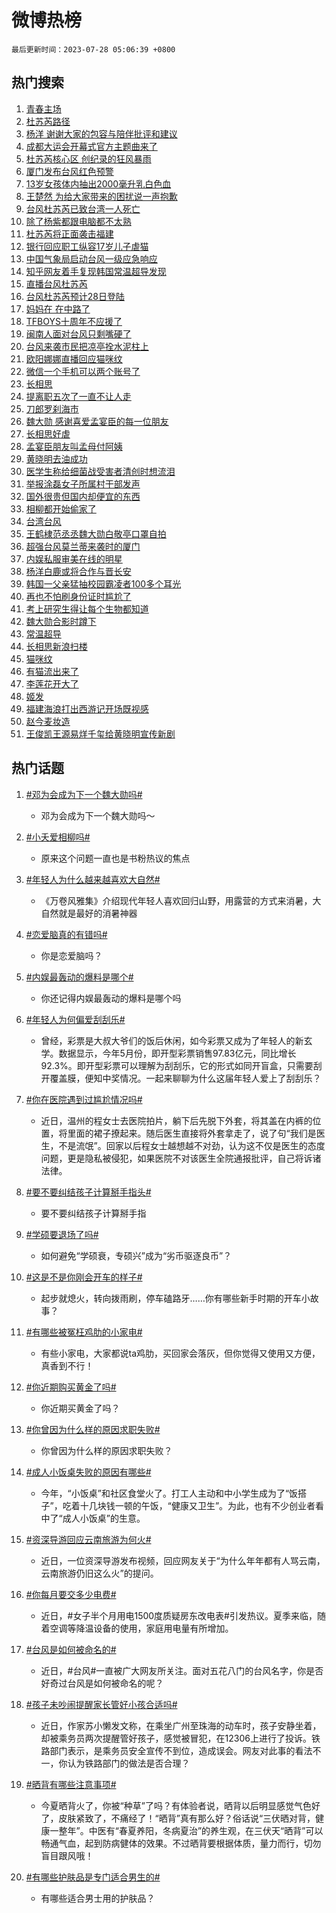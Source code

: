 # 微博热榜

`最后更新时间：2023-07-28 05:06:39 +0800`

## 热门搜索

1. [青春主场](https://m.weibo.cn/search?containerid=100103type%3D1%26t%3D10%26q%3D%23%E9%9D%92%E6%98%A5%E4%B8%BB%E5%9C%BA%23&stream_entry_id=51&isnewpage=1&extparam=seat%3D1%26filter_type%3Drealtimehot%26cate%3D10103%26c_type%3D51%26dgr%3D0%26stream_entry_id%3D51%26pos%3D0%26display_time%3D1690491997%26pre_seqid%3D1690491997797012110202&luicode=10000011&lfid=106003type%253D25%2526t%253D3%2526disable_hot%253D1%2526filter_type%253Drealtimehot)
1. [杜苏芮路径](https://m.weibo.cn/search?containerid=100103type%3D1%26t%3D10%26q%3D%E6%9D%9C%E8%8B%8F%E8%8A%AE%E8%B7%AF%E5%BE%84&stream_entry_id=31&isnewpage=1&extparam=seat%3D1%26filter_type%3Drealtimehot%26band_rank%3D1%26realpos%3D1%26flag%3D16%26dgr%3D0%26pos%3D0%26c_type%3D31%26cate%3D5001%26q%3D%25E6%259D%259C%25E8%258B%258F%25E8%258A%25AE%25E8%25B7%25AF%25E5%25BE%2584%26stream_entry_id%3D31%26lcate%3D5001%26display_time%3D1690491997%26pre_seqid%3D1690491997797012110202&luicode=10000011&lfid=106003type%253D25%2526t%253D3%2526disable_hot%253D1%2526filter_type%253Drealtimehot)
1. [杨洋 谢谢大家的包容与陪伴批评和建议](https://m.weibo.cn/search?containerid=100103type%3D1%26t%3D10%26q%3D%E6%9D%A8%E6%B4%8B+%E8%B0%A2%E8%B0%A2%E5%A4%A7%E5%AE%B6%E7%9A%84%E5%8C%85%E5%AE%B9%E4%B8%8E%E9%99%AA%E4%BC%B4%E6%89%B9%E8%AF%84%E5%92%8C%E5%BB%BA%E8%AE%AE&stream_entry_id=31&isnewpage=1&extparam=seat%3D1%26filter_type%3Drealtimehot%26band_rank%3D2%26realpos%3D2%26flag%3D16%26dgr%3D0%26pos%3D1%26c_type%3D31%26cate%3D5001%26q%3D%25E6%259D%25A8%25E6%25B4%258B%2520%25E8%25B0%25A2%25E8%25B0%25A2%25E5%25A4%25A7%25E5%25AE%25B6%25E7%259A%2584%25E5%258C%2585%25E5%25AE%25B9%25E4%25B8%258E%25E9%2599%25AA%25E4%25BC%25B4%25E6%2589%25B9%25E8%25AF%2584%25E5%2592%258C%25E5%25BB%25BA%25E8%25AE%25AE%26stream_entry_id%3D31%26lcate%3D5001%26display_time%3D1690491997%26pre_seqid%3D1690491997797012110202&luicode=10000011&lfid=106003type%253D25%2526t%253D3%2526disable_hot%253D1%2526filter_type%253Drealtimehot)
1. [成都大运会开幕式官方主题曲来了](https://m.weibo.cn/search?containerid=100103type%3D1%26t%3D10%26q%3D%23%E6%88%90%E9%83%BD%E5%A4%A7%E8%BF%90%E4%BC%9A%E5%BC%80%E5%B9%95%E5%BC%8F%E5%AE%98%E6%96%B9%E4%B8%BB%E9%A2%98%E6%9B%B2%E6%9D%A5%E4%BA%86%23&stream_entry_id=31&isnewpage=1&extparam=seat%3D1%26filter_type%3Drealtimehot%26band_rank%3D3%26realpos%3D3%26flag%3D0%26dgr%3D0%26pos%3D2%26c_type%3D31%26cate%3D5001%26q%3D%2523%25E6%2588%2590%25E9%2583%25BD%25E5%25A4%25A7%25E8%25BF%2590%25E4%25BC%259A%25E5%25BC%2580%25E5%25B9%2595%25E5%25BC%258F%25E5%25AE%2598%25E6%2596%25B9%25E4%25B8%25BB%25E9%25A2%2598%25E6%259B%25B2%25E6%259D%25A5%25E4%25BA%2586%2523%26stream_entry_id%3D31%26lcate%3D5001%26display_time%3D1690491997%26pre_seqid%3D1690491997797012110202&luicode=10000011&lfid=106003type%253D25%2526t%253D3%2526disable_hot%253D1%2526filter_type%253Drealtimehot)
1. [杜苏芮核心区 创纪录的狂风暴雨](https://m.weibo.cn/search?containerid=100103type%3D1%26t%3D10%26q%3D%E6%9D%9C%E8%8B%8F%E8%8A%AE%E6%A0%B8%E5%BF%83%E5%8C%BA+%E5%88%9B%E7%BA%AA%E5%BD%95%E7%9A%84%E7%8B%82%E9%A3%8E%E6%9A%B4%E9%9B%A8&stream_entry_id=31&isnewpage=1&extparam=seat%3D1%26filter_type%3Drealtimehot%26band_rank%3D4%26realpos%3D4%26flag%3D2%26dgr%3D0%26pos%3D3%26c_type%3D31%26cate%3D5001%26q%3D%25E6%259D%259C%25E8%258B%258F%25E8%258A%25AE%25E6%25A0%25B8%25E5%25BF%2583%25E5%258C%25BA%2520%25E5%2588%259B%25E7%25BA%25AA%25E5%25BD%2595%25E7%259A%2584%25E7%258B%2582%25E9%25A3%258E%25E6%259A%25B4%25E9%259B%25A8%26stream_entry_id%3D31%26lcate%3D5001%26display_time%3D1690491997%26pre_seqid%3D1690491997797012110202&luicode=10000011&lfid=106003type%253D25%2526t%253D3%2526disable_hot%253D1%2526filter_type%253Drealtimehot)
1. [厦门发布台风红色预警](https://m.weibo.cn/search?containerid=100103type%3D1%26t%3D10%26q%3D%23%E5%8E%A6%E9%97%A8%E5%8F%91%E5%B8%83%E5%8F%B0%E9%A3%8E%E7%BA%A2%E8%89%B2%E9%A2%84%E8%AD%A6%23&stream_entry_id=31&isnewpage=1&extparam=seat%3D1%26filter_type%3Drealtimehot%26band_rank%3D5%26realpos%3D5%26flag%3D0%26dgr%3D0%26pos%3D4%26c_type%3D31%26cate%3D5001%26q%3D%2523%25E5%258E%25A6%25E9%2597%25A8%25E5%258F%2591%25E5%25B8%2583%25E5%258F%25B0%25E9%25A3%258E%25E7%25BA%25A2%25E8%2589%25B2%25E9%25A2%2584%25E8%25AD%25A6%2523%26stream_entry_id%3D31%26lcate%3D5001%26display_time%3D1690491997%26pre_seqid%3D1690491997797012110202&luicode=10000011&lfid=106003type%253D25%2526t%253D3%2526disable_hot%253D1%2526filter_type%253Drealtimehot)
1. [13岁女孩体内抽出2000毫升乳白色血](https://m.weibo.cn/search?containerid=100103type%3D1%26t%3D10%26q%3D%2313%E5%B2%81%E5%A5%B3%E5%AD%A9%E4%BD%93%E5%86%85%E6%8A%BD%E5%87%BA2000%E6%AF%AB%E5%8D%87%E4%B9%B3%E7%99%BD%E8%89%B2%E8%A1%80%23&stream_entry_id=31&isnewpage=1&extparam=seat%3D1%26filter_type%3Drealtimehot%26band_rank%3D6%26realpos%3D6%26flag%3D2%26dgr%3D0%26pos%3D5%26c_type%3D31%26cate%3D5001%26q%3D%252313%25E5%25B2%2581%25E5%25A5%25B3%25E5%25AD%25A9%25E4%25BD%2593%25E5%2586%2585%25E6%258A%25BD%25E5%2587%25BA2000%25E6%25AF%25AB%25E5%258D%2587%25E4%25B9%25B3%25E7%2599%25BD%25E8%2589%25B2%25E8%25A1%2580%2523%26stream_entry_id%3D31%26lcate%3D5001%26display_time%3D1690491997%26pre_seqid%3D1690491997797012110202&luicode=10000011&lfid=106003type%253D25%2526t%253D3%2526disable_hot%253D1%2526filter_type%253Drealtimehot)
1. [王楚然 为给大家带来的困扰说一声抱歉](https://m.weibo.cn/search?containerid=100103type%3D1%26t%3D10%26q%3D%E7%8E%8B%E6%A5%9A%E7%84%B6+%E4%B8%BA%E7%BB%99%E5%A4%A7%E5%AE%B6%E5%B8%A6%E6%9D%A5%E7%9A%84%E5%9B%B0%E6%89%B0%E8%AF%B4%E4%B8%80%E5%A3%B0%E6%8A%B1%E6%AD%89&stream_entry_id=31&isnewpage=1&extparam=seat%3D1%26filter_type%3Drealtimehot%26band_rank%3D7%26realpos%3D7%26flag%3D2%26dgr%3D0%26pos%3D6%26c_type%3D31%26cate%3D5001%26q%3D%25E7%258E%258B%25E6%25A5%259A%25E7%2584%25B6%2520%25E4%25B8%25BA%25E7%25BB%2599%25E5%25A4%25A7%25E5%25AE%25B6%25E5%25B8%25A6%25E6%259D%25A5%25E7%259A%2584%25E5%259B%25B0%25E6%2589%25B0%25E8%25AF%25B4%25E4%25B8%2580%25E5%25A3%25B0%25E6%258A%25B1%25E6%25AD%2589%26stream_entry_id%3D31%26lcate%3D5001%26display_time%3D1690491997%26pre_seqid%3D1690491997797012110202&luicode=10000011&lfid=106003type%253D25%2526t%253D3%2526disable_hot%253D1%2526filter_type%253Drealtimehot)
1. [台风杜苏芮已致台湾一人死亡](https://m.weibo.cn/search?containerid=100103type%3D1%26t%3D10%26q%3D%23%E5%8F%B0%E9%A3%8E%E6%9D%9C%E8%8B%8F%E8%8A%AE%E5%B7%B2%E8%87%B4%E5%8F%B0%E6%B9%BE%E4%B8%80%E4%BA%BA%E6%AD%BB%E4%BA%A1%23&stream_entry_id=31&isnewpage=1&extparam=seat%3D1%26filter_type%3Drealtimehot%26band_rank%3D8%26realpos%3D8%26flag%3D0%26dgr%3D0%26pos%3D7%26c_type%3D31%26cate%3D5001%26q%3D%2523%25E5%258F%25B0%25E9%25A3%258E%25E6%259D%259C%25E8%258B%258F%25E8%258A%25AE%25E5%25B7%25B2%25E8%2587%25B4%25E5%258F%25B0%25E6%25B9%25BE%25E4%25B8%2580%25E4%25BA%25BA%25E6%25AD%25BB%25E4%25BA%25A1%2523%26stream_entry_id%3D31%26lcate%3D5001%26display_time%3D1690491997%26pre_seqid%3D1690491997797012110202&luicode=10000011&lfid=106003type%253D25%2526t%253D3%2526disable_hot%253D1%2526filter_type%253Drealtimehot)
1. [除了杨紫都跟电脑都不太熟](https://m.weibo.cn/search?containerid=100103type%3D1%26t%3D10%26q%3D%E9%99%A4%E4%BA%86%E6%9D%A8%E7%B4%AB%E9%83%BD%E8%B7%9F%E7%94%B5%E8%84%91%E9%83%BD%E4%B8%8D%E5%A4%AA%E7%86%9F&stream_entry_id=31&isnewpage=1&extparam=seat%3D1%26filter_type%3Drealtimehot%26band_rank%3D9%26realpos%3D9%26flag%3D0%26dgr%3D0%26pos%3D8%26c_type%3D31%26cate%3D5001%26q%3D%25E9%2599%25A4%25E4%25BA%2586%25E6%259D%25A8%25E7%25B4%25AB%25E9%2583%25BD%25E8%25B7%259F%25E7%2594%25B5%25E8%2584%2591%25E9%2583%25BD%25E4%25B8%258D%25E5%25A4%25AA%25E7%2586%259F%26stream_entry_id%3D31%26lcate%3D5001%26display_time%3D1690491997%26pre_seqid%3D1690491997797012110202&luicode=10000011&lfid=106003type%253D25%2526t%253D3%2526disable_hot%253D1%2526filter_type%253Drealtimehot)
1. [杜苏芮将正面袭击福建](https://m.weibo.cn/search?containerid=100103type%3D1%26t%3D10%26q%3D%23%E6%9D%9C%E8%8B%8F%E8%8A%AE%E5%B0%86%E6%AD%A3%E9%9D%A2%E8%A2%AD%E5%87%BB%E7%A6%8F%E5%BB%BA%23&stream_entry_id=31&isnewpage=1&extparam=seat%3D1%26filter_type%3Drealtimehot%26band_rank%3D10%26realpos%3D10%26flag%3D0%26dgr%3D0%26pos%3D9%26c_type%3D31%26cate%3D5001%26q%3D%2523%25E6%259D%259C%25E8%258B%258F%25E8%258A%25AE%25E5%25B0%2586%25E6%25AD%25A3%25E9%259D%25A2%25E8%25A2%25AD%25E5%2587%25BB%25E7%25A6%258F%25E5%25BB%25BA%2523%26stream_entry_id%3D31%26lcate%3D5001%26display_time%3D1690491997%26pre_seqid%3D1690491997797012110202&luicode=10000011&lfid=106003type%253D25%2526t%253D3%2526disable_hot%253D1%2526filter_type%253Drealtimehot)
1. [银行回应职工纵容17岁儿子虐猫](https://m.weibo.cn/search?containerid=100103type%3D1%26t%3D10%26q%3D%E9%93%B6%E8%A1%8C%E5%9B%9E%E5%BA%94%E8%81%8C%E5%B7%A5%E7%BA%B5%E5%AE%B917%E5%B2%81%E5%84%BF%E5%AD%90%E8%99%90%E7%8C%AB&stream_entry_id=31&isnewpage=1&extparam=seat%3D1%26filter_type%3Drealtimehot%26band_rank%3D11%26realpos%3D11%26flag%3D0%26dgr%3D0%26pos%3D10%26c_type%3D31%26cate%3D5001%26q%3D%25E9%2593%25B6%25E8%25A1%258C%25E5%259B%259E%25E5%25BA%2594%25E8%2581%258C%25E5%25B7%25A5%25E7%25BA%25B5%25E5%25AE%25B917%25E5%25B2%2581%25E5%2584%25BF%25E5%25AD%2590%25E8%2599%2590%25E7%258C%25AB%26stream_entry_id%3D31%26lcate%3D5001%26display_time%3D1690491997%26pre_seqid%3D1690491997797012110202&luicode=10000011&lfid=106003type%253D25%2526t%253D3%2526disable_hot%253D1%2526filter_type%253Drealtimehot)
1. [中国气象局启动台风一级应急响应](https://m.weibo.cn/search?containerid=100103type%3D1%26t%3D10%26q%3D%23%E4%B8%AD%E5%9B%BD%E6%B0%94%E8%B1%A1%E5%B1%80%E5%90%AF%E5%8A%A8%E5%8F%B0%E9%A3%8E%E4%B8%80%E7%BA%A7%E5%BA%94%E6%80%A5%E5%93%8D%E5%BA%94%23&stream_entry_id=31&isnewpage=1&extparam=seat%3D1%26filter_type%3Drealtimehot%26band_rank%3D12%26realpos%3D12%26flag%3D0%26dgr%3D0%26pos%3D11%26c_type%3D31%26cate%3D5001%26q%3D%2523%25E4%25B8%25AD%25E5%259B%25BD%25E6%25B0%2594%25E8%25B1%25A1%25E5%25B1%2580%25E5%2590%25AF%25E5%258A%25A8%25E5%258F%25B0%25E9%25A3%258E%25E4%25B8%2580%25E7%25BA%25A7%25E5%25BA%2594%25E6%2580%25A5%25E5%2593%258D%25E5%25BA%2594%2523%26stream_entry_id%3D31%26lcate%3D5001%26display_time%3D1690491997%26pre_seqid%3D1690491997797012110202&luicode=10000011&lfid=106003type%253D25%2526t%253D3%2526disable_hot%253D1%2526filter_type%253Drealtimehot)
1. [知乎网友着手复现韩国常温超导发现](https://m.weibo.cn/search?containerid=100103type%3D1%26t%3D10%26q%3D%23%E7%9F%A5%E4%B9%8E%E7%BD%91%E5%8F%8B%E7%9D%80%E6%89%8B%E5%A4%8D%E7%8E%B0%E9%9F%A9%E5%9B%BD%E5%B8%B8%E6%B8%A9%E8%B6%85%E5%AF%BC%E5%8F%91%E7%8E%B0%23&stream_entry_id=31&isnewpage=1&extparam=seat%3D1%26filter_type%3Drealtimehot%26band_rank%3D13%26realpos%3D13%26flag%3D0%26dgr%3D0%26pos%3D12%26c_type%3D31%26cate%3D5001%26q%3D%2523%25E7%259F%25A5%25E4%25B9%258E%25E7%25BD%2591%25E5%258F%258B%25E7%259D%2580%25E6%2589%258B%25E5%25A4%258D%25E7%258E%25B0%25E9%259F%25A9%25E5%259B%25BD%25E5%25B8%25B8%25E6%25B8%25A9%25E8%25B6%2585%25E5%25AF%25BC%25E5%258F%2591%25E7%258E%25B0%2523%26stream_entry_id%3D31%26lcate%3D5001%26display_time%3D1690491997%26pre_seqid%3D1690491997797012110202&luicode=10000011&lfid=106003type%253D25%2526t%253D3%2526disable_hot%253D1%2526filter_type%253Drealtimehot)
1. [直播台风杜苏芮](https://m.weibo.cn/search?containerid=100103type%3D1%26t%3D10%26q%3D%23%E7%9B%B4%E6%92%AD%E5%8F%B0%E9%A3%8E%E6%9D%9C%E8%8B%8F%E8%8A%AE%23&stream_entry_id=31&isnewpage=1&extparam=seat%3D1%26filter_type%3Drealtimehot%26band_rank%3D14%26realpos%3D14%26flag%3D1%26dgr%3D0%26pos%3D13%26c_type%3D31%26cate%3D5001%26q%3D%2523%25E7%259B%25B4%25E6%2592%25AD%25E5%258F%25B0%25E9%25A3%258E%25E6%259D%259C%25E8%258B%258F%25E8%258A%25AE%2523%26stream_entry_id%3D31%26lcate%3D5001%26display_time%3D1690491997%26pre_seqid%3D1690491997797012110202&luicode=10000011&lfid=106003type%253D25%2526t%253D3%2526disable_hot%253D1%2526filter_type%253Drealtimehot)
1. [台风杜苏芮预计28日登陆](https://m.weibo.cn/search?containerid=100103type%3D1%26t%3D10%26q%3D%23%E5%8F%B0%E9%A3%8E%E6%9D%9C%E8%8B%8F%E8%8A%AE%E9%A2%84%E8%AE%A128%E6%97%A5%E7%99%BB%E9%99%86%23&stream_entry_id=31&isnewpage=1&extparam=seat%3D1%26filter_type%3Drealtimehot%26band_rank%3D15%26realpos%3D15%26flag%3D0%26dgr%3D0%26pos%3D14%26c_type%3D31%26cate%3D5001%26q%3D%2523%25E5%258F%25B0%25E9%25A3%258E%25E6%259D%259C%25E8%258B%258F%25E8%258A%25AE%25E9%25A2%2584%25E8%25AE%25A128%25E6%2597%25A5%25E7%2599%25BB%25E9%2599%2586%2523%26stream_entry_id%3D31%26lcate%3D5001%26display_time%3D1690491997%26pre_seqid%3D1690491997797012110202&luicode=10000011&lfid=106003type%253D25%2526t%253D3%2526disable_hot%253D1%2526filter_type%253Drealtimehot)
1. [妈妈在 在中路了](https://m.weibo.cn/search?containerid=100103type%3D1%26t%3D10%26q%3D%E5%A6%88%E5%A6%88%E5%9C%A8+%E5%9C%A8%E4%B8%AD%E8%B7%AF%E4%BA%86&stream_entry_id=31&isnewpage=1&extparam=seat%3D1%26filter_type%3Drealtimehot%26band_rank%3D16%26realpos%3D16%26flag%3D0%26dgr%3D0%26pos%3D15%26c_type%3D31%26cate%3D5001%26q%3D%25E5%25A6%2588%25E5%25A6%2588%25E5%259C%25A8%2520%25E5%259C%25A8%25E4%25B8%25AD%25E8%25B7%25AF%25E4%25BA%2586%26stream_entry_id%3D31%26lcate%3D5001%26display_time%3D1690491997%26pre_seqid%3D1690491997797012110202&luicode=10000011&lfid=106003type%253D25%2526t%253D3%2526disable_hot%253D1%2526filter_type%253Drealtimehot)
1. [TFBOYS十周年不应援了](https://m.weibo.cn/search?containerid=100103type%3D1%26t%3D10%26q%3D%23TFBOYS%E5%8D%81%E5%91%A8%E5%B9%B4%E4%B8%8D%E5%BA%94%E6%8F%B4%E4%BA%86%23&stream_entry_id=31&isnewpage=1&extparam=seat%3D1%26filter_type%3Drealtimehot%26band_rank%3D17%26realpos%3D17%26flag%3D0%26dgr%3D0%26pos%3D16%26c_type%3D31%26cate%3D5001%26q%3D%2523TFBOYS%25E5%258D%2581%25E5%2591%25A8%25E5%25B9%25B4%25E4%25B8%258D%25E5%25BA%2594%25E6%258F%25B4%25E4%25BA%2586%2523%26stream_entry_id%3D31%26lcate%3D5001%26display_time%3D1690491997%26pre_seqid%3D1690491997797012110202&luicode=10000011&lfid=106003type%253D25%2526t%253D3%2526disable_hot%253D1%2526filter_type%253Drealtimehot)
1. [闽南人面对台风只剩嘴硬了](https://m.weibo.cn/search?containerid=100103type%3D1%26t%3D10%26q%3D%E9%97%BD%E5%8D%97%E4%BA%BA%E9%9D%A2%E5%AF%B9%E5%8F%B0%E9%A3%8E%E5%8F%AA%E5%89%A9%E5%98%B4%E7%A1%AC%E4%BA%86&stream_entry_id=31&isnewpage=1&extparam=seat%3D1%26filter_type%3Drealtimehot%26band_rank%3D18%26realpos%3D18%26flag%3D0%26dgr%3D0%26pos%3D17%26c_type%3D31%26cate%3D5001%26q%3D%25E9%2597%25BD%25E5%258D%2597%25E4%25BA%25BA%25E9%259D%25A2%25E5%25AF%25B9%25E5%258F%25B0%25E9%25A3%258E%25E5%258F%25AA%25E5%2589%25A9%25E5%2598%25B4%25E7%25A1%25AC%25E4%25BA%2586%26stream_entry_id%3D31%26lcate%3D5001%26display_time%3D1690491997%26pre_seqid%3D1690491997797012110202&luicode=10000011&lfid=106003type%253D25%2526t%253D3%2526disable_hot%253D1%2526filter_type%253Drealtimehot)
1. [台风来袭市民把凉亭拴水泥柱上](https://m.weibo.cn/search?containerid=100103type%3D1%26t%3D10%26q%3D%23%E5%8F%B0%E9%A3%8E%E6%9D%A5%E8%A2%AD%E5%B8%82%E6%B0%91%E6%8A%8A%E5%87%89%E4%BA%AD%E6%8B%B4%E6%B0%B4%E6%B3%A5%E6%9F%B1%E4%B8%8A%23&stream_entry_id=31&isnewpage=1&extparam=seat%3D1%26filter_type%3Drealtimehot%26band_rank%3D19%26realpos%3D19%26flag%3D0%26dgr%3D0%26pos%3D18%26c_type%3D31%26cate%3D5001%26q%3D%2523%25E5%258F%25B0%25E9%25A3%258E%25E6%259D%25A5%25E8%25A2%25AD%25E5%25B8%2582%25E6%25B0%2591%25E6%258A%258A%25E5%2587%2589%25E4%25BA%25AD%25E6%258B%25B4%25E6%25B0%25B4%25E6%25B3%25A5%25E6%259F%25B1%25E4%25B8%258A%2523%26stream_entry_id%3D31%26lcate%3D5001%26display_time%3D1690491997%26pre_seqid%3D1690491997797012110202&luicode=10000011&lfid=106003type%253D25%2526t%253D3%2526disable_hot%253D1%2526filter_type%253Drealtimehot)
1. [欧阳娜娜直播回应猫咪纹](https://m.weibo.cn/search?containerid=100103type%3D1%26t%3D10%26q%3D%23%E6%AC%A7%E9%98%B3%E5%A8%9C%E5%A8%9C%E7%9B%B4%E6%92%AD%E5%9B%9E%E5%BA%94%E7%8C%AB%E5%92%AA%E7%BA%B9%23&stream_entry_id=31&isnewpage=1&extparam=seat%3D1%26filter_type%3Drealtimehot%26band_rank%3D20%26realpos%3D20%26flag%3D0%26dgr%3D0%26pos%3D19%26c_type%3D31%26cate%3D5001%26q%3D%2523%25E6%25AC%25A7%25E9%2598%25B3%25E5%25A8%259C%25E5%25A8%259C%25E7%259B%25B4%25E6%2592%25AD%25E5%259B%259E%25E5%25BA%2594%25E7%258C%25AB%25E5%2592%25AA%25E7%25BA%25B9%2523%26stream_entry_id%3D31%26lcate%3D5001%26display_time%3D1690491997%26pre_seqid%3D1690491997797012110202&luicode=10000011&lfid=106003type%253D25%2526t%253D3%2526disable_hot%253D1%2526filter_type%253Drealtimehot)
1. [微信一个手机可以两个账号了](https://m.weibo.cn/search?containerid=100103type%3D1%26t%3D10%26q%3D%23%E5%BE%AE%E4%BF%A1%E4%B8%80%E4%B8%AA%E6%89%8B%E6%9C%BA%E5%8F%AF%E4%BB%A5%E4%B8%A4%E4%B8%AA%E8%B4%A6%E5%8F%B7%E4%BA%86%23&stream_entry_id=31&isnewpage=1&extparam=seat%3D1%26filter_type%3Drealtimehot%26band_rank%3D21%26realpos%3D21%26flag%3D0%26dgr%3D0%26pos%3D20%26c_type%3D31%26cate%3D5001%26q%3D%2523%25E5%25BE%25AE%25E4%25BF%25A1%25E4%25B8%2580%25E4%25B8%25AA%25E6%2589%258B%25E6%259C%25BA%25E5%258F%25AF%25E4%25BB%25A5%25E4%25B8%25A4%25E4%25B8%25AA%25E8%25B4%25A6%25E5%258F%25B7%25E4%25BA%2586%2523%26stream_entry_id%3D31%26lcate%3D5001%26display_time%3D1690491997%26pre_seqid%3D1690491997797012110202&luicode=10000011&lfid=106003type%253D25%2526t%253D3%2526disable_hot%253D1%2526filter_type%253Drealtimehot)
1. [长相思](https://m.weibo.cn/search?containerid=100103type%3D1%26t%3D10%26q%3D%E9%95%BF%E7%9B%B8%E6%80%9D&stream_entry_id=31&isnewpage=1&extparam=seat%3D1%26filter_type%3Drealtimehot%26band_rank%3D22%26realpos%3D22%26flag%3D0%26dgr%3D0%26pos%3D21%26c_type%3D31%26cate%3D5001%26q%3D%25E9%2595%25BF%25E7%259B%25B8%25E6%2580%259D%26stream_entry_id%3D31%26lcate%3D5001%26display_time%3D1690491997%26pre_seqid%3D1690491997797012110202&luicode=10000011&lfid=106003type%253D25%2526t%253D3%2526disable_hot%253D1%2526filter_type%253Drealtimehot)
1. [提离职五次了一直不让人走](https://m.weibo.cn/search?containerid=100103type%3D1%26t%3D10%26q%3D%23%E6%8F%90%E7%A6%BB%E8%81%8C%E4%BA%94%E6%AC%A1%E4%BA%86%E4%B8%80%E7%9B%B4%E4%B8%8D%E8%AE%A9%E4%BA%BA%E8%B5%B0%23&stream_entry_id=31&isnewpage=1&extparam=seat%3D1%26filter_type%3Drealtimehot%26band_rank%3D23%26realpos%3D23%26flag%3D0%26dgr%3D0%26pos%3D22%26c_type%3D31%26cate%3D5001%26q%3D%2523%25E6%258F%2590%25E7%25A6%25BB%25E8%2581%258C%25E4%25BA%2594%25E6%25AC%25A1%25E4%25BA%2586%25E4%25B8%2580%25E7%259B%25B4%25E4%25B8%258D%25E8%25AE%25A9%25E4%25BA%25BA%25E8%25B5%25B0%2523%26stream_entry_id%3D31%26lcate%3D5001%26display_time%3D1690491997%26pre_seqid%3D1690491997797012110202&luicode=10000011&lfid=106003type%253D25%2526t%253D3%2526disable_hot%253D1%2526filter_type%253Drealtimehot)
1. [刀郎罗刹海市](https://m.weibo.cn/search?containerid=100103type%3D1%26t%3D10%26q%3D%E5%88%80%E9%83%8E%E7%BD%97%E5%88%B9%E6%B5%B7%E5%B8%82&stream_entry_id=31&isnewpage=1&extparam=seat%3D1%26filter_type%3Drealtimehot%26band_rank%3D24%26realpos%3D24%26flag%3D0%26dgr%3D0%26pos%3D23%26c_type%3D31%26cate%3D5001%26q%3D%25E5%2588%2580%25E9%2583%258E%25E7%25BD%2597%25E5%2588%25B9%25E6%25B5%25B7%25E5%25B8%2582%26stream_entry_id%3D31%26lcate%3D5001%26display_time%3D1690491997%26pre_seqid%3D1690491997797012110202&luicode=10000011&lfid=106003type%253D25%2526t%253D3%2526disable_hot%253D1%2526filter_type%253Drealtimehot)
1. [魏大勋 感谢喜爱孟宴臣的每一位朋友](https://m.weibo.cn/search?containerid=100103type%3D1%26t%3D10%26q%3D%E9%AD%8F%E5%A4%A7%E5%8B%8B+%E6%84%9F%E8%B0%A2%E5%96%9C%E7%88%B1%E5%AD%9F%E5%AE%B4%E8%87%A3%E7%9A%84%E6%AF%8F%E4%B8%80%E4%BD%8D%E6%9C%8B%E5%8F%8B&stream_entry_id=31&isnewpage=1&extparam=seat%3D1%26filter_type%3Drealtimehot%26band_rank%3D25%26realpos%3D25%26flag%3D0%26dgr%3D0%26pos%3D24%26c_type%3D31%26cate%3D5001%26q%3D%25E9%25AD%258F%25E5%25A4%25A7%25E5%258B%258B%2520%25E6%2584%259F%25E8%25B0%25A2%25E5%2596%259C%25E7%2588%25B1%25E5%25AD%259F%25E5%25AE%25B4%25E8%2587%25A3%25E7%259A%2584%25E6%25AF%258F%25E4%25B8%2580%25E4%25BD%258D%25E6%259C%258B%25E5%258F%258B%26stream_entry_id%3D31%26lcate%3D5001%26display_time%3D1690491997%26pre_seqid%3D1690491997797012110202&luicode=10000011&lfid=106003type%253D25%2526t%253D3%2526disable_hot%253D1%2526filter_type%253Drealtimehot)
1. [长相思好虐](https://m.weibo.cn/search?containerid=100103type%3D1%26t%3D10%26q%3D%E9%95%BF%E7%9B%B8%E6%80%9D%E5%A5%BD%E8%99%90&stream_entry_id=31&isnewpage=1&extparam=seat%3D1%26filter_type%3Drealtimehot%26band_rank%3D26%26realpos%3D26%26flag%3D0%26dgr%3D0%26pos%3D25%26c_type%3D31%26cate%3D5001%26q%3D%25E9%2595%25BF%25E7%259B%25B8%25E6%2580%259D%25E5%25A5%25BD%25E8%2599%2590%26stream_entry_id%3D31%26lcate%3D5001%26display_time%3D1690491997%26pre_seqid%3D1690491997797012110202&luicode=10000011&lfid=106003type%253D25%2526t%253D3%2526disable_hot%253D1%2526filter_type%253Drealtimehot)
1. [孟宴臣朋友叫孟母付阿姨](https://m.weibo.cn/search?containerid=100103type%3D1%26t%3D10%26q%3D%23%E5%AD%9F%E5%AE%B4%E8%87%A3%E6%9C%8B%E5%8F%8B%E5%8F%AB%E5%AD%9F%E6%AF%8D%E4%BB%98%E9%98%BF%E5%A7%A8%23&stream_entry_id=31&isnewpage=1&extparam=seat%3D1%26filter_type%3Drealtimehot%26band_rank%3D27%26realpos%3D27%26flag%3D0%26dgr%3D0%26pos%3D26%26c_type%3D31%26cate%3D5001%26q%3D%2523%25E5%25AD%259F%25E5%25AE%25B4%25E8%2587%25A3%25E6%259C%258B%25E5%258F%258B%25E5%258F%25AB%25E5%25AD%259F%25E6%25AF%258D%25E4%25BB%2598%25E9%2598%25BF%25E5%25A7%25A8%2523%26stream_entry_id%3D31%26lcate%3D5001%26display_time%3D1690491997%26pre_seqid%3D1690491997797012110202&luicode=10000011&lfid=106003type%253D25%2526t%253D3%2526disable_hot%253D1%2526filter_type%253Drealtimehot)
1. [黄晓明去油成功](https://m.weibo.cn/search?containerid=100103type%3D1%26t%3D10%26q%3D%E9%BB%84%E6%99%93%E6%98%8E%E5%8E%BB%E6%B2%B9%E6%88%90%E5%8A%9F&stream_entry_id=31&isnewpage=1&extparam=seat%3D1%26filter_type%3Drealtimehot%26band_rank%3D28%26realpos%3D28%26flag%3D0%26dgr%3D0%26pos%3D27%26c_type%3D31%26cate%3D5001%26q%3D%25E9%25BB%2584%25E6%2599%2593%25E6%2598%258E%25E5%258E%25BB%25E6%25B2%25B9%25E6%2588%2590%25E5%258A%259F%26stream_entry_id%3D31%26lcate%3D5001%26display_time%3D1690491997%26pre_seqid%3D1690491997797012110202&luicode=10000011&lfid=106003type%253D25%2526t%253D3%2526disable_hot%253D1%2526filter_type%253Drealtimehot)
1. [医学生称给细菌战受害者清创时想流泪](https://m.weibo.cn/search?containerid=100103type%3D1%26t%3D10%26q%3D%23%E5%8C%BB%E5%AD%A6%E7%94%9F%E7%A7%B0%E7%BB%99%E7%BB%86%E8%8F%8C%E6%88%98%E5%8F%97%E5%AE%B3%E8%80%85%E6%B8%85%E5%88%9B%E6%97%B6%E6%83%B3%E6%B5%81%E6%B3%AA%23&stream_entry_id=31&isnewpage=1&extparam=seat%3D1%26filter_type%3Drealtimehot%26band_rank%3D29%26realpos%3D29%26flag%3D32768%26dgr%3D0%26pos%3D28%26c_type%3D31%26cate%3D5001%26q%3D%2523%25E5%258C%25BB%25E5%25AD%25A6%25E7%2594%259F%25E7%25A7%25B0%25E7%25BB%2599%25E7%25BB%2586%25E8%258F%258C%25E6%2588%2598%25E5%258F%2597%25E5%25AE%25B3%25E8%2580%2585%25E6%25B8%2585%25E5%2588%259B%25E6%2597%25B6%25E6%2583%25B3%25E6%25B5%2581%25E6%25B3%25AA%2523%26stream_entry_id%3D31%26lcate%3D5001%26display_time%3D1690491997%26pre_seqid%3D1690491997797012110202&luicode=10000011&lfid=106003type%253D25%2526t%253D3%2526disable_hot%253D1%2526filter_type%253Drealtimehot)
1. [举报涂磊女子所属村干部发声](https://m.weibo.cn/search?containerid=100103type%3D1%26t%3D10%26q%3D%23%E4%B8%BE%E6%8A%A5%E6%B6%82%E7%A3%8A%E5%A5%B3%E5%AD%90%E6%89%80%E5%B1%9E%E6%9D%91%E5%B9%B2%E9%83%A8%E5%8F%91%E5%A3%B0%23&stream_entry_id=31&isnewpage=1&extparam=seat%3D1%26filter_type%3Drealtimehot%26band_rank%3D30%26realpos%3D30%26flag%3D0%26dgr%3D0%26pos%3D29%26c_type%3D31%26cate%3D5001%26q%3D%2523%25E4%25B8%25BE%25E6%258A%25A5%25E6%25B6%2582%25E7%25A3%258A%25E5%25A5%25B3%25E5%25AD%2590%25E6%2589%2580%25E5%25B1%259E%25E6%259D%2591%25E5%25B9%25B2%25E9%2583%25A8%25E5%258F%2591%25E5%25A3%25B0%2523%26stream_entry_id%3D31%26lcate%3D5001%26display_time%3D1690491997%26pre_seqid%3D1690491997797012110202&luicode=10000011&lfid=106003type%253D25%2526t%253D3%2526disable_hot%253D1%2526filter_type%253Drealtimehot)
1. [国外很贵但国内却便宜的东西](https://m.weibo.cn/search?containerid=100103type%3D1%26t%3D10%26q%3D%23%E5%9B%BD%E5%A4%96%E5%BE%88%E8%B4%B5%E4%BD%86%E5%9B%BD%E5%86%85%E5%8D%B4%E4%BE%BF%E5%AE%9C%E7%9A%84%E4%B8%9C%E8%A5%BF%23&stream_entry_id=31&isnewpage=1&extparam=seat%3D1%26filter_type%3Drealtimehot%26band_rank%3D31%26realpos%3D31%26flag%3D0%26dgr%3D0%26pos%3D30%26c_type%3D31%26cate%3D5001%26q%3D%2523%25E5%259B%25BD%25E5%25A4%2596%25E5%25BE%2588%25E8%25B4%25B5%25E4%25BD%2586%25E5%259B%25BD%25E5%2586%2585%25E5%258D%25B4%25E4%25BE%25BF%25E5%25AE%259C%25E7%259A%2584%25E4%25B8%259C%25E8%25A5%25BF%2523%26stream_entry_id%3D31%26lcate%3D5001%26display_time%3D1690491997%26pre_seqid%3D1690491997797012110202&luicode=10000011&lfid=106003type%253D25%2526t%253D3%2526disable_hot%253D1%2526filter_type%253Drealtimehot)
1. [相柳都开始偷家了](https://m.weibo.cn/search?containerid=100103type%3D1%26t%3D10%26q%3D%E7%9B%B8%E6%9F%B3%E9%83%BD%E5%BC%80%E5%A7%8B%E5%81%B7%E5%AE%B6%E4%BA%86&stream_entry_id=31&isnewpage=1&extparam=seat%3D1%26filter_type%3Drealtimehot%26band_rank%3D32%26realpos%3D32%26flag%3D0%26dgr%3D0%26pos%3D31%26c_type%3D31%26cate%3D5001%26q%3D%25E7%259B%25B8%25E6%259F%25B3%25E9%2583%25BD%25E5%25BC%2580%25E5%25A7%258B%25E5%2581%25B7%25E5%25AE%25B6%25E4%25BA%2586%26stream_entry_id%3D31%26lcate%3D5001%26display_time%3D1690491997%26pre_seqid%3D1690491997797012110202&luicode=10000011&lfid=106003type%253D25%2526t%253D3%2526disable_hot%253D1%2526filter_type%253Drealtimehot)
1. [台湾台风](https://m.weibo.cn/search?containerid=100103type%3D1%26t%3D10%26q%3D%E5%8F%B0%E6%B9%BE%E5%8F%B0%E9%A3%8E&stream_entry_id=31&isnewpage=1&extparam=seat%3D1%26filter_type%3Drealtimehot%26band_rank%3D33%26realpos%3D33%26flag%3D0%26dgr%3D0%26pos%3D32%26c_type%3D31%26cate%3D5001%26q%3D%25E5%258F%25B0%25E6%25B9%25BE%25E5%258F%25B0%25E9%25A3%258E%26stream_entry_id%3D31%26lcate%3D5001%26display_time%3D1690491997%26pre_seqid%3D1690491997797012110202&luicode=10000011&lfid=106003type%253D25%2526t%253D3%2526disable_hot%253D1%2526filter_type%253Drealtimehot)
1. [王鹤棣范丞丞魏大勋白敬亭口罩自拍](https://m.weibo.cn/search?containerid=100103type%3D1%26t%3D10%26q%3D%23%E7%8E%8B%E9%B9%A4%E6%A3%A3%E8%8C%83%E4%B8%9E%E4%B8%9E%E9%AD%8F%E5%A4%A7%E5%8B%8B%E7%99%BD%E6%95%AC%E4%BA%AD%E5%8F%A3%E7%BD%A9%E8%87%AA%E6%8B%8D%23&stream_entry_id=31&isnewpage=1&extparam=seat%3D1%26filter_type%3Drealtimehot%26band_rank%3D34%26realpos%3D34%26flag%3D0%26dgr%3D0%26pos%3D33%26c_type%3D31%26cate%3D5001%26q%3D%2523%25E7%258E%258B%25E9%25B9%25A4%25E6%25A3%25A3%25E8%258C%2583%25E4%25B8%259E%25E4%25B8%259E%25E9%25AD%258F%25E5%25A4%25A7%25E5%258B%258B%25E7%2599%25BD%25E6%2595%25AC%25E4%25BA%25AD%25E5%258F%25A3%25E7%25BD%25A9%25E8%2587%25AA%25E6%258B%258D%2523%26stream_entry_id%3D31%26lcate%3D5001%26display_time%3D1690491997%26pre_seqid%3D1690491997797012110202&luicode=10000011&lfid=106003type%253D25%2526t%253D3%2526disable_hot%253D1%2526filter_type%253Drealtimehot)
1. [超强台风莫兰蒂来袭时的厦门](https://m.weibo.cn/search?containerid=100103type%3D1%26t%3D10%26q%3D%E8%B6%85%E5%BC%BA%E5%8F%B0%E9%A3%8E%E8%8E%AB%E5%85%B0%E8%92%82%E6%9D%A5%E8%A2%AD%E6%97%B6%E7%9A%84%E5%8E%A6%E9%97%A8&stream_entry_id=31&isnewpage=1&extparam=seat%3D1%26filter_type%3Drealtimehot%26band_rank%3D35%26realpos%3D35%26flag%3D0%26dgr%3D0%26pos%3D34%26c_type%3D31%26cate%3D5001%26q%3D%25E8%25B6%2585%25E5%25BC%25BA%25E5%258F%25B0%25E9%25A3%258E%25E8%258E%25AB%25E5%2585%25B0%25E8%2592%2582%25E6%259D%25A5%25E8%25A2%25AD%25E6%2597%25B6%25E7%259A%2584%25E5%258E%25A6%25E9%2597%25A8%26stream_entry_id%3D31%26lcate%3D5001%26display_time%3D1690491997%26pre_seqid%3D1690491997797012110202&luicode=10000011&lfid=106003type%253D25%2526t%253D3%2526disable_hot%253D1%2526filter_type%253Drealtimehot)
1. [内娱私服审美在线的明星](https://m.weibo.cn/search?containerid=100103type%3D1%26t%3D10%26q%3D%23%E5%86%85%E5%A8%B1%E7%A7%81%E6%9C%8D%E5%AE%A1%E7%BE%8E%E5%9C%A8%E7%BA%BF%E7%9A%84%E6%98%8E%E6%98%9F%23&stream_entry_id=31&isnewpage=1&extparam=seat%3D1%26filter_type%3Drealtimehot%26band_rank%3D36%26realpos%3D36%26flag%3D0%26dgr%3D0%26pos%3D35%26c_type%3D31%26cate%3D5001%26q%3D%2523%25E5%2586%2585%25E5%25A8%25B1%25E7%25A7%2581%25E6%259C%258D%25E5%25AE%25A1%25E7%25BE%258E%25E5%259C%25A8%25E7%25BA%25BF%25E7%259A%2584%25E6%2598%258E%25E6%2598%259F%2523%26stream_entry_id%3D31%26lcate%3D5001%26display_time%3D1690491997%26pre_seqid%3D1690491997797012110202&luicode=10000011&lfid=106003type%253D25%2526t%253D3%2526disable_hot%253D1%2526filter_type%253Drealtimehot)
1. [杨洋白鹿或将合作与晋长安](https://m.weibo.cn/search?containerid=100103type%3D1%26t%3D10%26q%3D%23%E6%9D%A8%E6%B4%8B%E7%99%BD%E9%B9%BF%E6%88%96%E5%B0%86%E5%90%88%E4%BD%9C%E4%B8%8E%E6%99%8B%E9%95%BF%E5%AE%89%23&stream_entry_id=31&isnewpage=1&extparam=seat%3D1%26filter_type%3Drealtimehot%26band_rank%3D37%26realpos%3D37%26flag%3D0%26dgr%3D0%26pos%3D36%26c_type%3D31%26cate%3D5001%26q%3D%2523%25E6%259D%25A8%25E6%25B4%258B%25E7%2599%25BD%25E9%25B9%25BF%25E6%2588%2596%25E5%25B0%2586%25E5%2590%2588%25E4%25BD%259C%25E4%25B8%258E%25E6%2599%258B%25E9%2595%25BF%25E5%25AE%2589%2523%26stream_entry_id%3D31%26lcate%3D5001%26display_time%3D1690491997%26pre_seqid%3D1690491997797012110202&luicode=10000011&lfid=106003type%253D25%2526t%253D3%2526disable_hot%253D1%2526filter_type%253Drealtimehot)
1. [韩国一父亲猛抽校园霸凌者100多个耳光](https://m.weibo.cn/search?containerid=100103type%3D1%26t%3D10%26q%3D%23%E9%9F%A9%E5%9B%BD%E4%B8%80%E7%88%B6%E4%BA%B2%E7%8C%9B%E6%8A%BD%E6%A0%A1%E5%9B%AD%E9%9C%B8%E5%87%8C%E8%80%85100%E5%A4%9A%E4%B8%AA%E8%80%B3%E5%85%89%23&stream_entry_id=31&isnewpage=1&extparam=seat%3D1%26filter_type%3Drealtimehot%26band_rank%3D38%26realpos%3D38%26flag%3D0%26dgr%3D0%26pos%3D37%26c_type%3D31%26cate%3D5001%26q%3D%2523%25E9%259F%25A9%25E5%259B%25BD%25E4%25B8%2580%25E7%2588%25B6%25E4%25BA%25B2%25E7%258C%259B%25E6%258A%25BD%25E6%25A0%25A1%25E5%259B%25AD%25E9%259C%25B8%25E5%2587%258C%25E8%2580%2585100%25E5%25A4%259A%25E4%25B8%25AA%25E8%2580%25B3%25E5%2585%2589%2523%26stream_entry_id%3D31%26lcate%3D5001%26display_time%3D1690491997%26pre_seqid%3D1690491997797012110202&luicode=10000011&lfid=106003type%253D25%2526t%253D3%2526disable_hot%253D1%2526filter_type%253Drealtimehot)
1. [再也不怕刷身份证时尴尬了](https://m.weibo.cn/search?containerid=100103type%3D1%26t%3D10%26q%3D%23%E5%86%8D%E4%B9%9F%E4%B8%8D%E6%80%95%E5%88%B7%E8%BA%AB%E4%BB%BD%E8%AF%81%E6%97%B6%E5%B0%B4%E5%B0%AC%E4%BA%86%23&stream_entry_id=31&isnewpage=1&extparam=seat%3D1%26filter_type%3Drealtimehot%26band_rank%3D39%26realpos%3D39%26flag%3D0%26dgr%3D0%26pos%3D38%26c_type%3D31%26cate%3D5001%26q%3D%2523%25E5%2586%258D%25E4%25B9%259F%25E4%25B8%258D%25E6%2580%2595%25E5%2588%25B7%25E8%25BA%25AB%25E4%25BB%25BD%25E8%25AF%2581%25E6%2597%25B6%25E5%25B0%25B4%25E5%25B0%25AC%25E4%25BA%2586%2523%26stream_entry_id%3D31%26lcate%3D5001%26display_time%3D1690491997%26pre_seqid%3D1690491997797012110202&luicode=10000011&lfid=106003type%253D25%2526t%253D3%2526disable_hot%253D1%2526filter_type%253Drealtimehot)
1. [考上研究生得让每个生物都知道](https://m.weibo.cn/search?containerid=100103type%3D1%26t%3D10%26q%3D%23%E8%80%83%E4%B8%8A%E7%A0%94%E7%A9%B6%E7%94%9F%E5%BE%97%E8%AE%A9%E6%AF%8F%E4%B8%AA%E7%94%9F%E7%89%A9%E9%83%BD%E7%9F%A5%E9%81%93%23&stream_entry_id=31&isnewpage=1&extparam=seat%3D1%26filter_type%3Drealtimehot%26band_rank%3D40%26realpos%3D40%26flag%3D0%26dgr%3D0%26pos%3D39%26c_type%3D31%26cate%3D5001%26q%3D%2523%25E8%2580%2583%25E4%25B8%258A%25E7%25A0%2594%25E7%25A9%25B6%25E7%2594%259F%25E5%25BE%2597%25E8%25AE%25A9%25E6%25AF%258F%25E4%25B8%25AA%25E7%2594%259F%25E7%2589%25A9%25E9%2583%25BD%25E7%259F%25A5%25E9%2581%2593%2523%26stream_entry_id%3D31%26lcate%3D5001%26display_time%3D1690491997%26pre_seqid%3D1690491997797012110202&luicode=10000011&lfid=106003type%253D25%2526t%253D3%2526disable_hot%253D1%2526filter_type%253Drealtimehot)
1. [魏大勋合影时蹲下](https://m.weibo.cn/search?containerid=100103type%3D1%26t%3D10%26q%3D%23%E9%AD%8F%E5%A4%A7%E5%8B%8B%E5%90%88%E5%BD%B1%E6%97%B6%E8%B9%B2%E4%B8%8B%23&stream_entry_id=31&isnewpage=1&extparam=seat%3D1%26filter_type%3Drealtimehot%26band_rank%3D41%26realpos%3D41%26flag%3D0%26dgr%3D0%26pos%3D40%26c_type%3D31%26cate%3D5001%26q%3D%2523%25E9%25AD%258F%25E5%25A4%25A7%25E5%258B%258B%25E5%2590%2588%25E5%25BD%25B1%25E6%2597%25B6%25E8%25B9%25B2%25E4%25B8%258B%2523%26stream_entry_id%3D31%26lcate%3D5001%26display_time%3D1690491997%26pre_seqid%3D1690491997797012110202&luicode=10000011&lfid=106003type%253D25%2526t%253D3%2526disable_hot%253D1%2526filter_type%253Drealtimehot)
1. [常温超导](https://m.weibo.cn/search?containerid=100103type%3D1%26t%3D10%26q%3D%E5%B8%B8%E6%B8%A9%E8%B6%85%E5%AF%BC&stream_entry_id=31&isnewpage=1&extparam=seat%3D1%26filter_type%3Drealtimehot%26band_rank%3D42%26realpos%3D42%26flag%3D0%26dgr%3D0%26pos%3D41%26c_type%3D31%26cate%3D5001%26q%3D%25E5%25B8%25B8%25E6%25B8%25A9%25E8%25B6%2585%25E5%25AF%25BC%26stream_entry_id%3D31%26lcate%3D5001%26display_time%3D1690491997%26pre_seqid%3D1690491997797012110202&luicode=10000011&lfid=106003type%253D25%2526t%253D3%2526disable_hot%253D1%2526filter_type%253Drealtimehot)
1. [长相思新浪扫楼](https://m.weibo.cn/search?containerid=100103type%3D1%26t%3D10%26q%3D%23%E9%95%BF%E7%9B%B8%E6%80%9D%E6%96%B0%E6%B5%AA%E6%89%AB%E6%A5%BC%23&stream_entry_id=31&isnewpage=1&extparam=seat%3D1%26filter_type%3Drealtimehot%26band_rank%3D43%26realpos%3D43%26flag%3D0%26dgr%3D0%26pos%3D42%26c_type%3D31%26cate%3D5001%26q%3D%2523%25E9%2595%25BF%25E7%259B%25B8%25E6%2580%259D%25E6%2596%25B0%25E6%25B5%25AA%25E6%2589%25AB%25E6%25A5%25BC%2523%26stream_entry_id%3D31%26lcate%3D5001%26display_time%3D1690491997%26pre_seqid%3D1690491997797012110202&luicode=10000011&lfid=106003type%253D25%2526t%253D3%2526disable_hot%253D1%2526filter_type%253Drealtimehot)
1. [猫咪纹](https://m.weibo.cn/search?containerid=100103type%3D1%26t%3D10%26q%3D%E7%8C%AB%E5%92%AA%E7%BA%B9&stream_entry_id=31&isnewpage=1&extparam=seat%3D1%26filter_type%3Drealtimehot%26band_rank%3D44%26realpos%3D44%26flag%3D0%26dgr%3D0%26pos%3D43%26c_type%3D31%26cate%3D5001%26q%3D%25E7%258C%25AB%25E5%2592%25AA%25E7%25BA%25B9%26stream_entry_id%3D31%26lcate%3D5001%26display_time%3D1690491997%26pre_seqid%3D1690491997797012110202&luicode=10000011&lfid=106003type%253D25%2526t%253D3%2526disable_hot%253D1%2526filter_type%253Drealtimehot)
1. [有猫流出来了](https://m.weibo.cn/search?containerid=100103type%3D1%26t%3D10%26q%3D%E6%9C%89%E7%8C%AB%E6%B5%81%E5%87%BA%E6%9D%A5%E4%BA%86&stream_entry_id=31&isnewpage=1&extparam=seat%3D1%26filter_type%3Drealtimehot%26band_rank%3D45%26realpos%3D45%26flag%3D0%26dgr%3D0%26pos%3D44%26c_type%3D31%26cate%3D5001%26q%3D%25E6%259C%2589%25E7%258C%25AB%25E6%25B5%2581%25E5%2587%25BA%25E6%259D%25A5%25E4%25BA%2586%26stream_entry_id%3D31%26lcate%3D5001%26display_time%3D1690491997%26pre_seqid%3D1690491997797012110202&luicode=10000011&lfid=106003type%253D25%2526t%253D3%2526disable_hot%253D1%2526filter_type%253Drealtimehot)
1. [李莲花开大了](https://m.weibo.cn/search?containerid=100103type%3D1%26t%3D10%26q%3D%23%E6%9D%8E%E8%8E%B2%E8%8A%B1%E5%BC%80%E5%A4%A7%E4%BA%86%23&stream_entry_id=31&isnewpage=1&extparam=seat%3D1%26filter_type%3Drealtimehot%26band_rank%3D46%26realpos%3D46%26flag%3D0%26dgr%3D0%26pos%3D45%26c_type%3D31%26cate%3D5001%26q%3D%2523%25E6%259D%258E%25E8%258E%25B2%25E8%258A%25B1%25E5%25BC%2580%25E5%25A4%25A7%25E4%25BA%2586%2523%26stream_entry_id%3D31%26lcate%3D5001%26display_time%3D1690491997%26pre_seqid%3D1690491997797012110202&luicode=10000011&lfid=106003type%253D25%2526t%253D3%2526disable_hot%253D1%2526filter_type%253Drealtimehot)
1. [姬发](https://m.weibo.cn/search?containerid=100103type%3D1%26t%3D10%26q%3D%E5%A7%AC%E5%8F%91&stream_entry_id=31&isnewpage=1&extparam=seat%3D1%26filter_type%3Drealtimehot%26band_rank%3D47%26realpos%3D47%26flag%3D0%26dgr%3D0%26pos%3D46%26c_type%3D31%26cate%3D5001%26q%3D%25E5%25A7%25AC%25E5%258F%2591%26stream_entry_id%3D31%26lcate%3D5001%26display_time%3D1690491997%26pre_seqid%3D1690491997797012110202&luicode=10000011&lfid=106003type%253D25%2526t%253D3%2526disable_hot%253D1%2526filter_type%253Drealtimehot)
1. [福建海浪打出西游记开场既视感](https://m.weibo.cn/search?containerid=100103type%3D1%26t%3D10%26q%3D%23%E7%A6%8F%E5%BB%BA%E6%B5%B7%E6%B5%AA%E6%89%93%E5%87%BA%E8%A5%BF%E6%B8%B8%E8%AE%B0%E5%BC%80%E5%9C%BA%E6%97%A2%E8%A7%86%E6%84%9F%23&stream_entry_id=31&isnewpage=1&extparam=seat%3D1%26filter_type%3Drealtimehot%26band_rank%3D48%26realpos%3D48%26flag%3D0%26dgr%3D0%26pos%3D47%26c_type%3D31%26cate%3D5001%26q%3D%2523%25E7%25A6%258F%25E5%25BB%25BA%25E6%25B5%25B7%25E6%25B5%25AA%25E6%2589%2593%25E5%2587%25BA%25E8%25A5%25BF%25E6%25B8%25B8%25E8%25AE%25B0%25E5%25BC%2580%25E5%259C%25BA%25E6%2597%25A2%25E8%25A7%2586%25E6%2584%259F%2523%26stream_entry_id%3D31%26lcate%3D5001%26display_time%3D1690491997%26pre_seqid%3D1690491997797012110202&luicode=10000011&lfid=106003type%253D25%2526t%253D3%2526disable_hot%253D1%2526filter_type%253Drealtimehot)
1. [赵今麦妆造](https://m.weibo.cn/search?containerid=100103type%3D1%26t%3D10%26q%3D%E8%B5%B5%E4%BB%8A%E9%BA%A6%E5%A6%86%E9%80%A0&stream_entry_id=31&isnewpage=1&extparam=seat%3D1%26filter_type%3Drealtimehot%26band_rank%3D49%26realpos%3D49%26flag%3D0%26dgr%3D0%26pos%3D48%26c_type%3D31%26cate%3D5001%26q%3D%25E8%25B5%25B5%25E4%25BB%258A%25E9%25BA%25A6%25E5%25A6%2586%25E9%2580%25A0%26stream_entry_id%3D31%26lcate%3D5001%26display_time%3D1690491997%26pre_seqid%3D1690491997797012110202&luicode=10000011&lfid=106003type%253D25%2526t%253D3%2526disable_hot%253D1%2526filter_type%253Drealtimehot)
1. [王俊凯王源易烊千玺给黄晓明宣传新剧](https://m.weibo.cn/search?containerid=100103type%3D1%26t%3D10%26q%3D%23%E7%8E%8B%E4%BF%8A%E5%87%AF%E7%8E%8B%E6%BA%90%E6%98%93%E7%83%8A%E5%8D%83%E7%8E%BA%E7%BB%99%E9%BB%84%E6%99%93%E6%98%8E%E5%AE%A3%E4%BC%A0%E6%96%B0%E5%89%A7%23&stream_entry_id=31&isnewpage=1&extparam=seat%3D1%26filter_type%3Drealtimehot%26band_rank%3D50%26realpos%3D50%26flag%3D0%26dgr%3D0%26pos%3D49%26c_type%3D31%26cate%3D5001%26q%3D%2523%25E7%258E%258B%25E4%25BF%258A%25E5%2587%25AF%25E7%258E%258B%25E6%25BA%2590%25E6%2598%2593%25E7%2583%258A%25E5%258D%2583%25E7%258E%25BA%25E7%25BB%2599%25E9%25BB%2584%25E6%2599%2593%25E6%2598%258E%25E5%25AE%25A3%25E4%25BC%25A0%25E6%2596%25B0%25E5%2589%25A7%2523%26stream_entry_id%3D31%26lcate%3D5001%26display_time%3D1690491997%26pre_seqid%3D1690491997797012110202&luicode=10000011&lfid=106003type%253D25%2526t%253D3%2526disable_hot%253D1%2526filter_type%253Drealtimehot)

## 热门话题

1. [#邓为会成为下一个魏大勋吗#](https://m.weibo.cn/search?containerid=231522type%3D1%26t%3D10%26q%3D%23%E9%82%93%E4%B8%BA%E4%BC%9A%E6%88%90%E4%B8%BA%E4%B8%8B%E4%B8%80%E4%B8%AA%E9%AD%8F%E5%A4%A7%E5%8B%8B%E5%90%97%23&stream_entry_id=128&isnewpage=1&extparam=seat%3D1%26lcate%3D5004%26c_type%3D128%26unitid%3D1690461053438%26dgr%3D0%26cate%3D5004%26pos%3D1-0-0%26display_time%3D1690491998%26pre_seqid%3D1690491998905027195117&luicode=10000011&lfid=231648_-_4)
    - 邓为会成为下一个魏大勋吗～

1. [#小夭爱相柳吗#](https://m.weibo.cn/search?containerid=231522type%3D1%26t%3D10%26q%3D%23%E5%B0%8F%E5%A4%AD%E7%88%B1%E7%9B%B8%E6%9F%B3%E5%90%97%23&stream_entry_id=128&isnewpage=1&extparam=seat%3D1%26lcate%3D5004%26c_type%3D128%26unitid%3D1690333669236%26dgr%3D0%26cate%3D5004%26pos%3D1-0-1%26display_time%3D1690491998%26pre_seqid%3D1690491998905027195117&luicode=10000011&lfid=231648_-_4)
    - 原来这个问题一直也是书粉热议的焦点

1. [#年轻人为什么越来越喜欢大自然#](https://m.weibo.cn/search?containerid=231522type%3D1%26t%3D10%26q%3D%23%E5%B9%B4%E8%BD%BB%E4%BA%BA%E4%B8%BA%E4%BB%80%E4%B9%88%E8%B6%8A%E6%9D%A5%E8%B6%8A%E5%96%9C%E6%AC%A2%E5%A4%A7%E8%87%AA%E7%84%B6%23&stream_entry_id=128&isnewpage=1&extparam=seat%3D1%26lcate%3D5004%26c_type%3D128%26unitid%3D1690467046603%26dgr%3D0%26cate%3D5004%26pos%3D1-0-2%26display_time%3D1690491998%26pre_seqid%3D1690491998905027195117&luicode=10000011&lfid=231648_-_4)
    - 《万卷风雅集》介绍现代年轻人喜欢回归山野，用露营的方式来消暑，大自然就是最好的消暑神器

1. [#恋爱脑真的有错吗#](https://m.weibo.cn/search?containerid=231522type%3D1%26t%3D10%26q%3D%23%E6%81%8B%E7%88%B1%E8%84%91%E7%9C%9F%E7%9A%84%E6%9C%89%E9%94%99%E5%90%97%23&stream_entry_id=128&isnewpage=1&extparam=seat%3D1%26lcate%3D5004%26c_type%3D128%26unitid%3D1690432114643%26dgr%3D0%26cate%3D5004%26pos%3D1-0-3%26display_time%3D1690491998%26pre_seqid%3D1690491998905027195117&luicode=10000011&lfid=231648_-_4)
    - 你是恋爱脑吗？

1. [#内娱最轰动的爆料是哪个#](https://m.weibo.cn/search?containerid=231522type%3D1%26t%3D10%26q%3D%23%E5%86%85%E5%A8%B1%E6%9C%80%E8%BD%B0%E5%8A%A8%E7%9A%84%E7%88%86%E6%96%99%E6%98%AF%E5%93%AA%E4%B8%AA%23&stream_entry_id=128&isnewpage=1&extparam=seat%3D1%26lcate%3D5004%26c_type%3D128%26unitid%3D1690364632113%26dgr%3D0%26cate%3D5004%26pos%3D1-0-4%26display_time%3D1690491998%26pre_seqid%3D1690491998905027195117&luicode=10000011&lfid=231648_-_4)
    - 你还记得内娱最轰动的爆料是哪个吗

1. [#年轻人为何偏爱刮刮乐#](https://m.weibo.cn/search?containerid=231522type%3D1%26t%3D10%26q%3D%23%E5%B9%B4%E8%BD%BB%E4%BA%BA%E4%B8%BA%E4%BD%95%E5%81%8F%E7%88%B1%E5%88%AE%E5%88%AE%E4%B9%90%23&stream_entry_id=128&isnewpage=1&extparam=seat%3D1%26lcate%3D5004%26c_type%3D128%26unitid%3D1690342691738%26dgr%3D0%26cate%3D5004%26pos%3D1-0-5%26display_time%3D1690491998%26pre_seqid%3D1690491998905027195117&luicode=10000011&lfid=231648_-_4)
    - 曾经，彩票是大叔大爷们的饭后休闲，如今彩票又成为了年轻人的新玄学。数据显示，今年5月份，即开型彩票销售97.83亿元，同比增长92.3%。即开型彩票可以理解为刮刮乐，它的形式如同开盲盒，只需要刮开覆盖膜，便知中奖情况。一起来聊聊为什么这届年轻人爱上了刮刮乐？

1. [#你在医院遇到过尴尬情况吗#](https://m.weibo.cn/search?containerid=231522type%3D1%26t%3D10%26q%3D%23%E4%BD%A0%E5%9C%A8%E5%8C%BB%E9%99%A2%E9%81%87%E5%88%B0%E8%BF%87%E5%B0%B4%E5%B0%AC%E6%83%85%E5%86%B5%E5%90%97%23&stream_entry_id=128&isnewpage=1&extparam=seat%3D1%26lcate%3D5004%26c_type%3D128%26unitid%3D1690347860551%26dgr%3D0%26cate%3D5004%26pos%3D1-0-6%26display_time%3D1690491998%26pre_seqid%3D1690491998905027195117&luicode=10000011&lfid=231648_-_4)
    - 近日，温州的程女士去医院拍片，躺下后先脱下外套，将其盖在内裤的位置，将里面的裙子撩起来。随后医生直接将外套拿走了，说了句“我们是医生，不是流氓”。回家以后程女士越想越不对劲，认为这不仅是医生的态度问题，更是隐私被侵犯，如果医院不对该医生全院通报批评，自己将诉诸法律。

1. [#要不要纠结孩子计算掰手指头#](https://m.weibo.cn/search?containerid=231522type%3D1%26t%3D10%26q%3D%23%E8%A6%81%E4%B8%8D%E8%A6%81%E7%BA%A0%E7%BB%93%E5%AD%A9%E5%AD%90%E8%AE%A1%E7%AE%97%E6%8E%B0%E6%89%8B%E6%8C%87%E5%A4%B4%23&stream_entry_id=128&isnewpage=1&extparam=seat%3D1%26lcate%3D5004%26c_type%3D128%26unitid%3D1690355060155%26dgr%3D0%26cate%3D5004%26pos%3D1-0-7%26display_time%3D1690491998%26pre_seqid%3D1690491998905027195117&luicode=10000011&lfid=231648_-_4)
    - 要不要纠结孩子计算掰手指

1. [#学硕要退场了吗#](https://m.weibo.cn/search?containerid=231522type%3D1%26t%3D10%26q%3D%23%E5%AD%A6%E7%A1%95%E8%A6%81%E9%80%80%E5%9C%BA%E4%BA%86%E5%90%97%23&stream_entry_id=128&isnewpage=1&extparam=seat%3D1%26lcate%3D5004%26c_type%3D128%26unitid%3D1690361968898%26dgr%3D0%26cate%3D5004%26pos%3D1-0-8%26display_time%3D1690491998%26pre_seqid%3D1690491998905027195117&luicode=10000011&lfid=231648_-_4)
    - 如何避免“学硕衰，专硕兴”成为“劣币驱逐良币”？

1. [#这是不是你刚会开车的样子#](https://m.weibo.cn/search?containerid=231522type%3D1%26t%3D10%26q%3D%23%E8%BF%99%E6%98%AF%E4%B8%8D%E6%98%AF%E4%BD%A0%E5%88%9A%E4%BC%9A%E5%BC%80%E8%BD%A6%E7%9A%84%E6%A0%B7%E5%AD%90%23&stream_entry_id=128&isnewpage=1&extparam=seat%3D1%26lcate%3D5004%26c_type%3D128%26unitid%3D1690421032276%26dgr%3D0%26cate%3D5004%26pos%3D1-0-9%26display_time%3D1690491998%26pre_seqid%3D1690491998905027195117&luicode=10000011&lfid=231648_-_4)
    - 起步就熄火，转向拨雨刷，停车磕路牙……你有哪些新手时期的开车小故事？

1. [#有哪些被冤枉鸡肋的小家电#](https://m.weibo.cn/search?containerid=231522type%3D1%26t%3D10%26q%3D%23%E6%9C%89%E5%93%AA%E4%BA%9B%E8%A2%AB%E5%86%A4%E6%9E%89%E9%B8%A1%E8%82%8B%E7%9A%84%E5%B0%8F%E5%AE%B6%E7%94%B5%23&stream_entry_id=128&isnewpage=1&extparam=seat%3D1%26lcate%3D5004%26c_type%3D128%26unitid%3D1690454980687%26dgr%3D0%26cate%3D5004%26pos%3D1-0-10%26display_time%3D1690491998%26pre_seqid%3D1690491998905027195117&luicode=10000011&lfid=231648_-_4)
    - 有些小家电，大家都说ta鸡肋，买回家会落灰，但你觉得又使用又方便，真香到不行！

1. [#你近期购买黄金了吗#](https://m.weibo.cn/search?containerid=231522type%3D1%26t%3D10%26q%3D%23%E4%BD%A0%E8%BF%91%E6%9C%9F%E8%B4%AD%E4%B9%B0%E9%BB%84%E9%87%91%E4%BA%86%E5%90%97%23&stream_entry_id=128&isnewpage=1&extparam=seat%3D1%26lcate%3D5004%26c_type%3D128%26unitid%3D1690473650481%26dgr%3D0%26cate%3D5004%26pos%3D1-0-11%26display_time%3D1690491998%26pre_seqid%3D1690491998905027195117&luicode=10000011&lfid=231648_-_4)
    - 你近期买黄金了吗？

1. [#你曾因为什么样的原因求职失败#](https://m.weibo.cn/search?containerid=231522type%3D1%26t%3D10%26q%3D%23%E4%BD%A0%E6%9B%BE%E5%9B%A0%E4%B8%BA%E4%BB%80%E4%B9%88%E6%A0%B7%E7%9A%84%E5%8E%9F%E5%9B%A0%E6%B1%82%E8%81%8C%E5%A4%B1%E8%B4%A5%23&stream_entry_id=128&isnewpage=1&extparam=seat%3D1%26lcate%3D5004%26c_type%3D128%26unitid%3D1690473093574%26dgr%3D0%26cate%3D5004%26pos%3D1-0-12%26display_time%3D1690491998%26pre_seqid%3D1690491998905027195117&luicode=10000011&lfid=231648_-_4)
    - 你曾因为什么样的原因求职失败？

1. [#成人小饭桌失败的原因有哪些#](https://m.weibo.cn/search?containerid=231522type%3D1%26t%3D10%26q%3D%23%E6%88%90%E4%BA%BA%E5%B0%8F%E9%A5%AD%E6%A1%8C%E5%A4%B1%E8%B4%A5%E7%9A%84%E5%8E%9F%E5%9B%A0%E6%9C%89%E5%93%AA%E4%BA%9B%23&stream_entry_id=128&isnewpage=1&extparam=seat%3D1%26lcate%3D5004%26c_type%3D128%26unitid%3D1690426109059%26dgr%3D0%26cate%3D5004%26pos%3D1-0-13%26display_time%3D1690491998%26pre_seqid%3D1690491998905027195117&luicode=10000011&lfid=231648_-_4)
    - 今年，“小饭桌”和社区食堂火了。打工人主动和中小学生成为了“饭搭子”，吃着十几块钱一顿的午饭，“健康又卫生”。为此，也有不少创业者看中了“成人小饭桌”的生意。

1. [#资深导游回应云南旅游为何火#](https://m.weibo.cn/search?containerid=231522type%3D1%26t%3D10%26q%3D%23%E8%B5%84%E6%B7%B1%E5%AF%BC%E6%B8%B8%E5%9B%9E%E5%BA%94%E4%BA%91%E5%8D%97%E6%97%85%E6%B8%B8%E4%B8%BA%E4%BD%95%E7%81%AB%23&stream_entry_id=128&isnewpage=1&extparam=seat%3D1%26lcate%3D5004%26c_type%3D128%26unitid%3D1690350791552%26dgr%3D0%26cate%3D5004%26pos%3D1-0-14%26display_time%3D1690491998%26pre_seqid%3D1690491998905027195117&luicode=10000011&lfid=231648_-_4)
    - 近日，一位资深导游发布视频，回应网友关于“为什么年年都有人骂云南，云南旅游仍旧这么火”的提问。

1. [#你每月要交多少电费#](https://m.weibo.cn/search?containerid=231522type%3D1%26t%3D10%26q%3D%23%E4%BD%A0%E6%AF%8F%E6%9C%88%E8%A6%81%E4%BA%A4%E5%A4%9A%E5%B0%91%E7%94%B5%E8%B4%B9%23&stream_entry_id=128&isnewpage=1&extparam=seat%3D1%26lcate%3D5004%26c_type%3D128%26unitid%3D1690455552134%26dgr%3D0%26cate%3D5004%26pos%3D1-0-15%26display_time%3D1690491998%26pre_seqid%3D1690491998905027195117&luicode=10000011&lfid=231648_-_4)
    - 近日，#女子半个月用电1500度质疑房东改电表#引发热议。夏季来临，随着空调等降温设备的使用，家庭用电量有所增加。

1. [#台风是如何被命名的#](https://m.weibo.cn/search?containerid=231522type%3D1%26t%3D10%26q%3D%23%E5%8F%B0%E9%A3%8E%E6%98%AF%E5%A6%82%E4%BD%95%E8%A2%AB%E5%91%BD%E5%90%8D%E7%9A%84%23&stream_entry_id=128&isnewpage=1&extparam=seat%3D1%26lcate%3D5004%26c_type%3D128%26unitid%3D1690446864921%26dgr%3D0%26cate%3D5004%26pos%3D1-0-16%26display_time%3D1690491998%26pre_seqid%3D1690491998905027195117&luicode=10000011&lfid=231648_-_4)
    - 近日，#台风#一直被广大网友所关注。面对五花八门的台风名字，你是否好奇过台风是如何被命名的呢？

1. [#孩子未吵闹提醒家长管好小孩合适吗#](https://m.weibo.cn/search?containerid=231522type%3D1%26t%3D10%26q%3D%23%E5%AD%A9%E5%AD%90%E6%9C%AA%E5%90%B5%E9%97%B9%E6%8F%90%E9%86%92%E5%AE%B6%E9%95%BF%E7%AE%A1%E5%A5%BD%E5%B0%8F%E5%AD%A9%E5%90%88%E9%80%82%E5%90%97%23&stream_entry_id=128&isnewpage=1&extparam=seat%3D1%26lcate%3D5004%26c_type%3D128%26unitid%3D1690428235065%26dgr%3D0%26cate%3D5004%26pos%3D1-0-17%26display_time%3D1690491998%26pre_seqid%3D1690491998905027195117&luicode=10000011&lfid=231648_-_4)
    - 近日，作家苏小懒发文称，在乘坐广州至珠海的动车时，孩子安静坐着，却被乘务员两次提醒管好孩子，感觉被冒犯，在12306上进行了投诉。铁路部门表示，是乘务员安全宣传不到位，造成误会。网友对此事的看法不一，你认为铁路部门的做法是否合理？

1. [#晒背有哪些注意事项#](https://m.weibo.cn/search?containerid=231522type%3D1%26t%3D10%26q%3D%23%E6%99%92%E8%83%8C%E6%9C%89%E5%93%AA%E4%BA%9B%E6%B3%A8%E6%84%8F%E4%BA%8B%E9%A1%B9%23&stream_entry_id=128&isnewpage=1&extparam=seat%3D1%26lcate%3D5004%26c_type%3D128%26unitid%3D1690420102882%26dgr%3D0%26cate%3D5004%26pos%3D1-0-18%26display_time%3D1690491998%26pre_seqid%3D1690491998905027195117&luicode=10000011&lfid=231648_-_4)
    - 今夏晒背火了，你被“种草”了吗？有体验者说，晒背以后明显感觉气色好了，皮肤紧致了，不痛经了！“晒背”真有那么好？俗话说“三伏晒对背，健康一整年”。中医有“春夏养阳，冬病夏治”的养生观，在三伏天“晒背”可以畅通气血，起到防病健体的效果。不过晒背要根据体质，量力而行，切勿盲目跟风哦！

1. [#有哪些护肤品是专门适合男生的#](https://m.weibo.cn/search?containerid=231522type%3D1%26t%3D10%26q%3D%23%E6%9C%89%E5%93%AA%E4%BA%9B%E6%8A%A4%E8%82%A4%E5%93%81%E6%98%AF%E4%B8%93%E9%97%A8%E9%80%82%E5%90%88%E7%94%B7%E7%94%9F%E7%9A%84%23&stream_entry_id=128&isnewpage=1&extparam=seat%3D1%26lcate%3D5004%26c_type%3D128%26unitid%3D1690425822047%26dgr%3D0%26cate%3D5004%26pos%3D1-0-19%26display_time%3D1690491998%26pre_seqid%3D1690491998905027195117&luicode=10000011&lfid=231648_-_4)
    - 有哪些适合男士用的护肤品？

